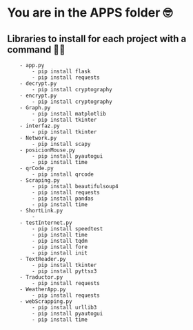 # You are in the APPS folder :nerd_face:

## Libraries to install for each project with a command :technologist:

        - app.py
            - pip install flask
            - pip install requests
        - decrypt.py
            - pip install cryptography
        - encrypt.py
            - pip install cryptography
        - Graph.py
            - pip install matplotlib
            - pip install tkinter
        - interfaz.py
            - pip install tkinter
        - Network.py
            - pip install scapy
        - posicionMouse.py
            - pip install pyautogui
            - pip install time
        - qrCode.py
            - pip install qrcode
        - Scraping.py
            - pip install beautifulsoup4
            - pip install requests
            - pip install pandas
            - pip install time
        - ShortLink.py
            - 
        - testInternet.py
            - pip install speedtest
            - pip install time
            - pip install tqdm
            - pip install fore
            - pip install init
        - TextReader.py
            - pip install tkinter
            - pip install pyttsx3
        - Traductor.py
            - pip install requests
        - WeatherApp.py
            - pip install requests
        - webScrapping.py
            - pip install urllib3
            - pip install pyautogui
            - pip install time